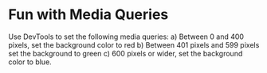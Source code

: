 # Fun with Media Queries
Use DevTools to set the following media queries:
	a) Between 0 and 400 pixels, set the background color to red
	b) Between 401 pixels and 599 pixels set the background to green
	c) 600 pixels or wider, set the background color to blue.
